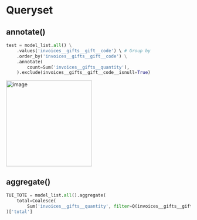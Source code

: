# Queryset

## annotate()

```python
test = model_list.all() \
    .values('invoices__gifts__gift__code') \ # Group by
    .order_by('invoices__gifts__gift__code') \
    .annotate(
        count=Sum('invoices__gifts__quantity'),
    ).exclude(invoices__gifts__gift__code__isnull=True)
```

<img width="234" alt="image" src="https://user-images.githubusercontent.com/11567406/202834719-0d6b8699-b27f-47cb-b669-458d49b90812.png">

## aggregate()

```python
TUI_TOTE = model_list.all().aggregate(
    total=Coalesce(
        Sum('invoices__gifts__quantity', filter=Q(invoices__gifts__gift__code=Gift.CodeChoices.TUI_TOTE)), 0)
)['total']
```

